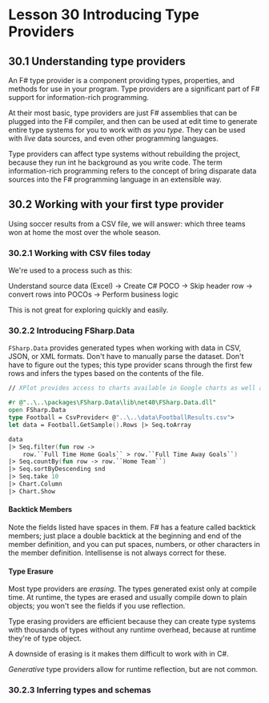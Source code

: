 # Lesson 30 Introducing Type Providers
## 30.1 Understanding type providers
An F# type provider is a component providing types, properties, and methods for use in your program.
Type providers are a significant part of F# support for information-rich programming.

At their most basic, type providers are just F# assemblies that can be plugged into the F# compiler, and then can be used at edit time to generate entire type systems for you to work with _as you type_.
They can be used with _live_ data sources, and even other programming languages.

Type providers can affect type systems without rebuilding the project, because they run int he background as you write code.
The term information-rich programming refers to the concept of bring disparate data sources into the F# programming language in an extensible way.

## 30.2 Working with your first type provider
Using soccer results from a CSV file, we will answer: which three teams won at home the most over the whole season.

### 30.2.1 Working with CSV files today
We're used to a process such as this:

Understand source data (Excel) -> Create C# POCO -> Skip header row -> convert rows into POCOs -> Perform business logic

This is not great for exploring quickly and easily.

### 30.2.2 Introducing FSharp.Data
`FSharp.Data` provides generated types when working with data in CSV, JSON, or XML formats.
Don't have to manually parse the dataset.
Don't have to figure out the types; this type provider scans through the first few rows and infers the types based on the contents of the file.

```fsharp
// XPlot provides access to charts available in Google charts as well as Plotly.

#r @"..\..\packages\FSharp.Data\lib\net40\FSharp.Data.dll"
open FSharp.Data
type Football = CsvProvider< @"..\..\data\FootballResults.csv">
let data = Football.GetSample().Rows |> Seq.toArray

data
|> Seq.filter(fun row ->
    row.``Full Time Home Goals`` > row.``Full Time Away Goals``)
|> Seq.countBy(fun row -> row.``Home Team``)
|> Seq.sortByDescending snd
|> Seq.take 10
|> Chart.Column
|> Chart.Show
```

#### Backtick Members
Note the fields listed have spaces in them.
F# has a feature called backtick members; just place a double backtick at the beginning and end of the member definition, and you can put spaces, numbers, or other characters in the member definition.
Intellisense is not always correct for these.

#### Type Erasure
Most type providers are _erasing_.
The types generated exist only at compile time.
At runtime, the types are erased and usually compile down to plain objects; you won't see the fields if you use reflection.

Type erasing providers are efficient because they can create type systems with thousands of types without any runtime overhead, because at runtime they're of type object.

A downside of erasing is it makes them difficult to work with in C#.

_Generative_ type providers allow for runtime reflection, but are not common.

### 30.2.3 Inferring types and schemas